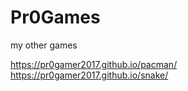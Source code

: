 # Pr0Games

my other games

 https://pr0gamer2017.github.io/pacman/
 https://pr0gamer2017.github.io/snake/
